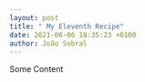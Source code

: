 ```yaml
---
layout: post
title: " My Eleventh Recipe"
date: 2021-06-06 18:35:23 +0100
author: João Sobral
---
```


Some Content
